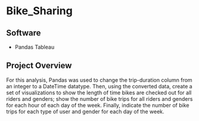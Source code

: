 # Bike_Sharing

## Software
- Pandas
Tableau

## Project Overview

For this analysis, Pandas was used to change the trip-duration column from an integer to a DateTime datatype. Then, using the converted data, create a set of visualizations to show the length of time bikes are checked out for all riders and genders; show the number of bike trips for all riders and genders for each hour of each day of the week. Finally, indicate the number of bike trips for each type of user and gender for each day of the week.

